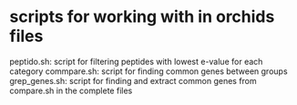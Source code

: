 
# scripts for working with in orchids files 

peptido.sh: script for filtering peptides with lowest e-value for each category
commpare.sh: script for finding common genes between groups
grep_genes.sh: script for finding and extract common genes from compare.sh in the complete files
